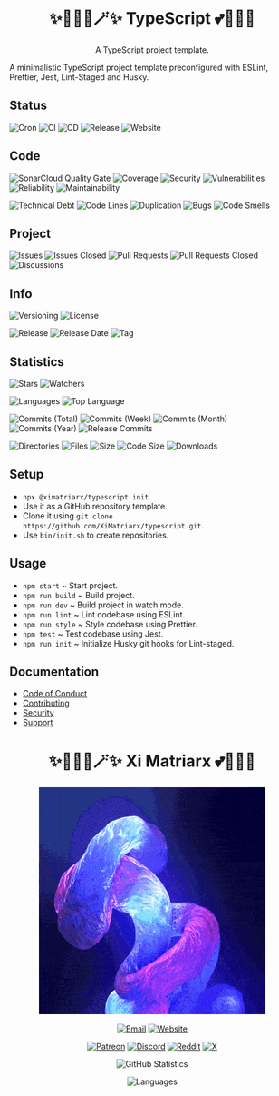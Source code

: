<h1 align="center">✨🧚🏻‍♀️🪄✨ TypeScript 💕🦄🌈🏰</h1>

<p align="center">A TypeScript project template.</p>

A minimalistic TypeScript project template preconfigured with ESLint, Prettier, Jest, Lint-Staged and Husky.

## Status

<p>
  <img src="https://github.com/XiMatriarx/typescript/actions/workflows/cron.yml/badge.svg" alt="Cron">
  <img src="https://github.com/XiMatriarx/typescript/actions/workflows/ci.yml/badge.svg" alt="CI">
  <img src="https://github.com/XiMatriarx/typescript/actions/workflows/cd.yml/badge.svg" alt="CD">
  <img src="https://github.com/XiMatriarx/typescript/actions/workflows/release.yml/badge.svg" alt="Release">
  <img src="https://img.shields.io/website?url=https%3A%2F%2Fximatriarx.io&up_message=Up&up_color=800080&down_message=Down&down_color=008080&style=flat&logo=GitHub&label=Website&labelColor=404040" alt="Website">
</p>

## Code

<p>
  <img src="https://sonarcloud.io/api/project_badges/measure?project=XiMatriarx_typescript&metric=alert_status" alt="SonarCloud Quality Gate">
  <img src="https://sonarcloud.io/api/project_badges/measure?project=XiMatriarx_typescript&metric=coverage" alt="Coverage">
  <img src="https://sonarcloud.io/api/project_badges/measure?project=XiMatriarx_typescript&metric=security_rating" alt="Security">
  <img src="https://sonarcloud.io/api/project_badges/measure?project=XiMatriarx_typescript&metric=vulnerabilities" alt="Vulnerabilities">
  <img src="https://sonarcloud.io/api/project_badges/measure?project=XiMatriarx_typescript&metric=reliability_rating" alt="Reliability">
  <img src="https://sonarcloud.io/api/project_badges/measure?project=XiMatriarx_typescript&metric=sqale_rating" alt="Maintainability">
</p>

<p>
  <img src="https://sonarcloud.io/api/project_badges/measure?project=XiMatriarx_typescript&metric=sqale_index" alt="Technical Debt">
  <img src="https://sonarcloud.io/api/project_badges/measure?project=XiMatriarx_typescript&metric=ncloc" alt="Code Lines">
  <img src="https://sonarcloud.io/api/project_badges/measure?project=XiMatriarx_typescript&metric=duplicated_lines_density" alt="Duplication">
  <img src="https://sonarcloud.io/api/project_badges/measure?project=XiMatriarx_typescript&metric=bugs" alt="Bugs">
  <img src="https://sonarcloud.io/api/project_badges/measure?project=XiMatriarx_typescript&metric=code_smells" alt="Code Smells">
</p>

## Project

<p>
  <img src="https://img.shields.io/github/issues-raw/XiMatriarx/typescript?style=flat&logo=GitHub&label=Issues&labelColor=404040&color=800080" alt="Issues">
  <img src="https://img.shields.io/github/issues-closed-raw/XiMatriarx/typescript?style=flat&logo=GitHub&label=Issues%20Closed&labelColor=404040&color=800080" alt="Issues Closed">
  <img src="https://img.shields.io/github/issues-pr-raw/XiMatriarx/typescript?style=flat&logo=GitHub&label=Pull%20Requests&labelColor=404040&color=800080" alt="Pull Requests">
  <img src="https://img.shields.io/github/issues-pr-closed-raw/XiMatriarx/typescript?label=Pull%20Requests%20Closed&labelColor=404040&color=800080" alt="Pull Requests Closed">
  <img src="https://img.shields.io/github/discussions/XiMatriarx/typescript?style=flat&logo=GitHub&label=Discussions&labelColor=404040&color=800080" alt="Discussions">
</p>

## Info

<p>
  <img src="https://img.shields.io/badge/Versioning-SemVer-404040?style=flat&label=Versioning&labelColor=404040&color=800080" alt="Versioning">
  <img src="https://img.shields.io/badge/License-MIT-404040?style=flat&label=License&labelColor=404040&color=800080" alt="License">
</p>

<p>
  <img src="https://img.shields.io/github/v/release/XiMatriarx/typescript?sort=semver&style=flat&logo=GitHub&label=Release&labelColor=404040&color=800080" alt="Release">
  <img src="https://img.shields.io/github/release-date/XiMatriarx/typescript?style=flat&logo=GitHub&label=Release%20Date&labelColor=404040&color=800080" alt="Release Date">
  <img src="https://img.shields.io/github/v/tag/XiMatriarx/typescript?sort=semver&style=flat&logo=GitHub&label=Tag&labelColor=404040&color=800080" alt="Tag">
</p>

## Statistics

<p>
  <img src="https://img.shields.io/github/stars/XiMatriarx/typescript?style=flat&logo=GitHub&label=Stars&labelColor=404040&color=800080" alt="Stars">
  <img src="https://img.shields.io/github/watchers/XiMatriarx/typescript?style=flat&logo=GitHub&label=Watchers&labelColor=404040&color=800080" alt="Watchers">
</p>

<p>
  <img src="https://img.shields.io/github/languages/count/XiMatriarx/typescript?style=flat&logo=GitHub&label=Languages&labelColor=404040&color=800080" alt="Languages">
  <img src="https://img.shields.io/github/languages/top/XiMatriarx/typescript?style=flat&logo=GitHub&label=Top%20Language&labelColor=404040&color=800080" alt="Top Language">
</p>

<p>
  <img src="https://img.shields.io/github/commit-activity/t/XiMatriarx/typescript?style=flat&logo=GitHub&label=Commits&labelColor=404040&color=800080" alt="Commits (Total)">
  <img src="https://img.shields.io/github/commit-activity/w/XiMatriarx/typescript?style=flat&logo=GitHub&label=Commits&labelColor=404040&color=800080" alt="Commits (Week)">
  <img src="https://img.shields.io/github/commit-activity/m/XiMatriarx/typescript?style=flat&logo=GitHub&label=Commits&labelColor=404040&color=800080" alt="Commits (Month)">
  <img src="https://img.shields.io/github/commit-activity/y/XiMatriarx/typescript?style=flat&logo=GitHub&label=Commits&labelColor=404040&color=800080" alt="Commits (Year)">
  <img src="https://img.shields.io/github/commits-since/XiMatriarx/typescript/latest?sort=semver&style=flat&logo=GitHub&label=Release%20Commits&labelColor=404040&color=800080" alt="Release Commits">
</p>

<p>
  <img src="https://img.shields.io/github/directory-file-count/XiMatriarx/typescript?type=dir&style=flat&logo=GitHub&label=Directories&labelColor=404040&color=800080" alt="Directories">
  <img src="https://img.shields.io/github/directory-file-count/XiMatriarx/typescript?type=file&style=flat&logo=GitHub&label=Files&labelColor=404040&color=800080" alt="Files">
  <img src="https://img.shields.io/github/repo-size/XiMatriarx/typescript?style=flat&logo=GitHub&label=Size&labelColor=404040&color=800080" alt="Size">
  <img src="https://img.shields.io/github/languages/code-size/XiMatriarx/typescript?style=flat&logo=GitHub&label=Code%20Size&labelColor=404040&color=800080" alt="Code Size">
  <img src="https://img.shields.io/github/downloads/XiMatriarx/typescript/total?style=flat&logo=GitHub&label=Downloads&labelColor=404040&color=800080" alt="Downloads">
</p>

## Setup

- `npx @ximatriarx/typescript init`
- Use it as a GitHub repository template.
- Clone it using `git clone https://github.com/XiMatriarx/typescript.git`.
- Use `bin/init.sh` to create repositories.

## Usage

- `npm start` ~ Start project.
- `npm run build` ~ Build project.
- `npm run dev` ~ Build project in watch mode.
- `npm run lint` ~ Lint codebase using ESLint.
- `npm run style` ~ Style codebase using Prettier.
- `npm test` ~ Test codebase using Jest.
- `npm run init` ~ Initialize Husky git hooks for Lint-staged.

## Documentation

- [Code of Conduct](https://github.com/XiMatriarx/.github/blob/matrix/code_of_conduct.md)
- [Contributing](https://github.com/XiMatriarx/.github/blob/matrix/contributing.md)
- [Security](https://github.com/XiMatriarx/.github/blob/matrix/security.md)
- [Support](https://github.com/XiMatriarx/.github/blob/matrix/support.md)

<h1 align="center">✨🧚🏻‍♀️🪄✨ Xi Matriarx 💕🦄🌈🏰</h1>

<p align="center">
  <img src="https://github.com/XiMatriarx/ximatriarx/blob/matrix/fractal.gif">
</p>

<p align="center">
  <a href="mailto:xi@ximatriarx.io"><img src="https://img.shields.io/badge/xi@ximatriarx.io-404040?style=flat" alt="Email"></a>
  <a href="https://ximatriarx.io"><img src="https://img.shields.io/badge/https://ximatriarx.io-404040?style=flat" alt="Website"></a>
</p>

<p align="center">
  <a href="https://patreon.com/XiMatriarx" target="_blank"><img src="https://img.shields.io/badge/-Patreon-404040?style=flat&logo=Patreon" alt="Patreon"></a>
  <a href="https://discord.gg/XiMatriarx" target="_blank"><img src="https://img.shields.io/discord/XiMatriarx?style=flat&logo=Discord&label=Discord&labelColor=404040&color=800080" alt="Discord"></a>
  <a href="https://www.reddit.com/r/XiMatriarx" target="_blank"><img src="https://img.shields.io/reddit/subreddit-subscribers/XiMatriarx?style=flat&logo=Reddit&label=Reddit&labelColor=404040&color=800080" alt="Reddit"></a>
  <a href="https://twitter.com/XiMatriarx" target="_blank"><img src="https://img.shields.io/badge/-X-404040?style=flat&logo=X" alt="X"></a>
</p>

<p align="center">
  <img src="https://github-readme-stats.vercel.app/api?username=XiMatriarx&show=reviews,discussions_started,discussions_answered,prs_merged,prs_merged_percentage&show_icons=true&hide_title=true&hide_border=true&theme=transparent&title_color=ff00ff&text_color=808080&icon_color=ff00ff&border_color=808080&border_radius=8" alt="GitHub Statistics">
</p>

<p align="center">
  <img src="https://github-readme-stats.vercel.app/api/top-langs/?username=XiMatriarx&size_weight=1&count_weight=0&langs_count=10&layout=donut&hide_title=true&hide_border=true&theme=transparent&title_color=ff00ff&text_color=808080&border_color=808080&border_radius=8" alt="Languages">
</p>
